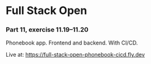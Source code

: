 # Full Stack Open

### Part 11, exercise 11.19–11.20

Phonebook app. Frontend and backend. With CI/CD.

Live at: https://full-stack-open-phonebook-cicd.fly.dev
